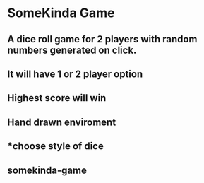 # SomeKinda Game

## A dice roll game for 2 players with random numbers generated on click.

## It will have 1 or 2 player option
## Highest score will win
## Hand drawn enviroment
## *choose style of dice
## somekinda-game
